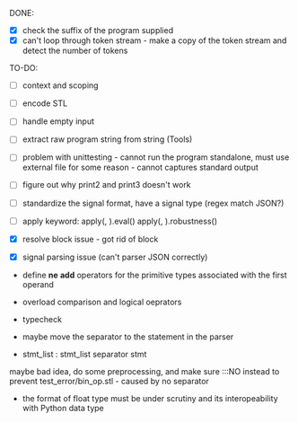 DONE: 
- [X] check the suffix of the program supplied
- [X] can't loop through token stream - make a copy of the token stream and detect the number of tokens

TO-DO:
- [ ] context and scoping
- [ ] encode STL
- [ ] handle empty input
- [ ] extract raw program string from string (Tools)
- [ ] problem with unittesting - cannot run the program standalone, must use external file for some reason
        - cannot captures standard output
- [ ] figure out why print2 and print3 doesn't work

- [ ] standardize the signal format, have a signal type (regex match JSON?)

- [ ] apply keyword: apply(<STL-formula>, <Signal>).eval()
                     apply(<STL-formula>, <Signal>).robustness()

- [X] resolve block issue - got rid of block
- [X] signal parsing issue (can't parser JSON correctly) ${}$

- define __ne__ __add__ operators for the primitive types associated with the first operand

- overload comparison and logical oeprators

- typecheck

- maybe move the separator to the statement  in the parser
- stmt_list : stmt_list separator stmt

maybe bad idea, do some preprocessing, and make sure :::NO
instead to prevent test_error/bin_op.stl
        - caused by no separator

- the format of float type must be under scrutiny and its interopeability with Python data type